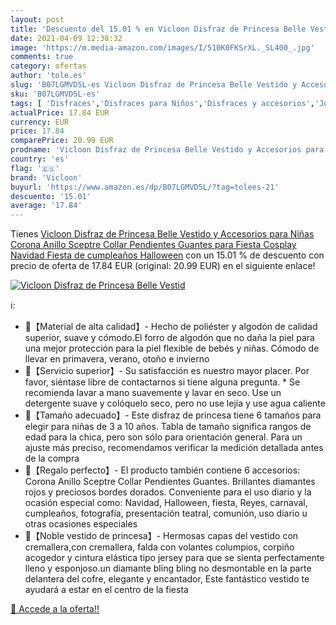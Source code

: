 ```yaml
---
layout: post
title: 'Descuento del 15.01 % en Vicloon Disfraz de Princesa Belle Vestid'
date: 2021-04-09 12:38:32
image: 'https://m.media-amazon.com/images/I/510K0FKSrXL._SL400_.jpg'
comments: true
category: ofertas
author: 'tole.es'
slug: 'B07LGMVD5L-es Vicloon Disfraz de Princesa Belle Vestido y Accesorios...'
sku: 'B07LGMVD5L-es'
tags: [ 'Disfraces','Disfraces para Niños','Disfraces y accesorios','Juguetes','Juguetes y juegos','Ropa','Ropa para niña','Vestidos para niña','navidad','vicloon', ]
actualPrice: 17.84 EUR
currency: EUR
price: 17.84
comparePrice: 20.99 EUR
prodname: 'Vicloon Disfraz de Princesa Belle Vestido y Accesorios para Niñas  Corona Anillo Sceptre Collar Pendientes Guantes  para Fiesta Cosplay Navidad Fiesta de cumpleaños Halloween'
country: 'es'
flag: '🇪🇸'
brand: 'Vicloon'
buyurl: 'https://www.amazon.es/dp/B07LGMVD5L/?tag=tolees-21'
descuento: '15.01'
average: '17.84'
---
```


Tienes [Vicloon Disfraz de Princesa Belle Vestido y Accesorios para Niñas  Corona Anillo Sceptre Collar Pendientes Guantes  para Fiesta Cosplay Navidad Fiesta de cumpleaños Halloween](https://www.amazon.es/dp/B07LGMVD5L/?tag=tolees-21) con un 15.01 % de descuento con precio de oferta de 17.84 EUR (original: 20.99 EUR) en el siguiente enlace!

[![Vicloon Disfraz de Princesa Belle Vestid](https://m.media-amazon.com/images/I/510K0FKSrXL._SL400_.jpg)](https://www.amazon.es/dp/B07LGMVD5L/?tag=tolees-21)

ℹ️:

- 👸【Material de alta calidad】- Hecho de poliéster y algodón de calidad superior, suave y cómodo.El forro de algodón que no daña la piel para una mejor protección para la piel flexible de bebés y niñas. Cómodo de llevar en primavera, verano, otoño e invierno
- 👸【Servicio superior】- Su satisfacción es nuestro mayor placer. Por favor, siéntase libre de contactarnos si tiene alguna pregunta. * Se recomienda lavar a mano suavemente y lavar en seco. Use un detergente suave y colóquelo seco, pero no use lejía y use agua caliente
- 👸【Tamaño adecuado】- Este disfraz de princesa tiene 6 tamaños para elegir para niñas de 3 a 10 años. Tabla de tamaño significa rangos de edad para la chica, pero son sólo para orientación general. Para un ajuste más preciso, recomendamos verificar la medición detallada antes de la compra
- 👸【Regalo perfecto】- El producto también contiene 6 accesorios: Corona Anillo Sceptre Collar Pendientes Guantes. Brillantes diamantes rojos y preciosos bordes dorados. Conveniente para el uso diario y la ocasión especial como: Navidad, Halloween, fiesta, Reyes, carnaval, cumpleaños, fotografía, presentación teatral, comunión, uso diario u otras ocasiones especiales
- 👸【Noble vestido de princesa】- Hermosas capas del vestido con cremallera,con cremallera, falda con volantes columpios, corpiño acogedor y cintura elástica tipo jersey para que se sienta perfectamente lleno y esponjoso.un diamante bling bling no desmontable en la parte delantera del cofre, elegante y encantador, Este fantástico vestido te ayudará a estar en el centro de la fiesta

[🛒 Accede a la oferta!!](https://www.amazon.es/dp/B07LGMVD5L/?tag=tolees-21)
